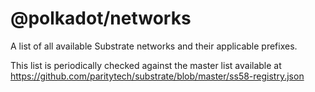 # @polkadot/networks

A list of all available Substrate networks and their applicable prefixes.

This list is periodically checked against the master list available at https://github.com/paritytech/substrate/blob/master/ss58-registry.json

